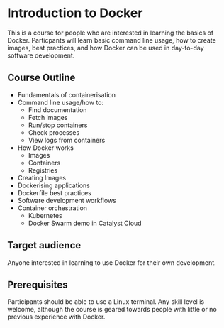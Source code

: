 # Introduction to Docker

This is a course for people who are interested in learning the basics of Docker.
Particpants will learn basic command line usage, how to create images, best
practices, and how Docker can be used in day-to-day software development.


## Course Outline

* Fundamentals of containerisation
* Command line usage/how to:
   * Find documentation
   * Fetch images
   * Run/stop containers
   * Check processes
   * View logs from containers
* How Docker works
   * Images
   * Containers
   * Registries
* Creating Images
* Dockerising applications
* Dockerfile best practices
* Software development workflows
* Container orchestration
   * Kubernetes
   * Docker Swarm demo in Catalyst Cloud
   
   
## Target audience

Anyone interested in learning to use Docker for their own development. 

## Prerequisites

Participants should be able to use a Linux terminal. Any skill level is welcome, although the course is geared towards people with little or no previous experience with Docker.

